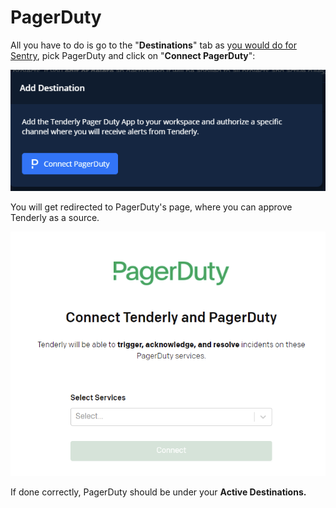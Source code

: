 # PagerDuty

All you have to do is go to the "**Destinations**" tab as y[ou would do for Sentry](sentry.md), pick PagerDuty and click on "**Connect PagerDuty**":

![](../../../../.gitbook/assets/image%20%2819%29.png)

You will get redirected to PagerDuty's page, where you can approve Tenderly as a source.

![](../../../../.gitbook/assets/image%20%2825%29.png)

If done correctly, PagerDuty should be under your **Active Destinations.**

